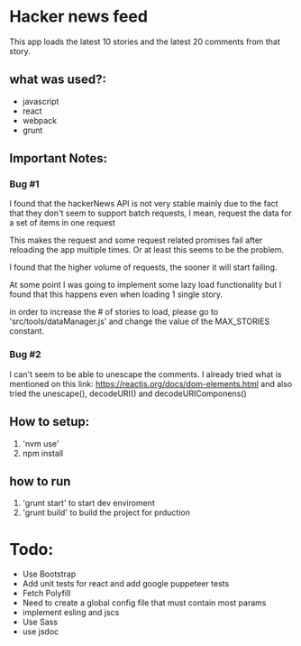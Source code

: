# Hacker news feed
This app loads the latest 10 stories and the latest 20 comments from that
story.

## what was used?:
- javascript
- react
- webpack
- grunt

## Important Notes:

### Bug #1
I found that the hackerNews API is not very stable mainly due to the fact that
they don't seem to support batch requests, I mean, request the data for a
set of items in one request

This makes the request and some request related promises fail after reloading
the app multiple times. Or at least this seems to be the problem.

I found that the higher volume of requests, the sooner it will start failing.

At some point I was going to implement some lazy load functionality but
I found that this happens even when loading 1 single story.

in order to increase the # of stories to load, please go to
'src/tools/dataManager.js' and change the value of the MAX_STORIES
constant.

### Bug #2
I can't seem to be able to unescape the comments. I already tried what is
mentioned on this link: https://reactjs.org/docs/dom-elements.html and
also tried the unescape(), decodeURI() and decodeURIComponens()

## How to setup:
1. 'nvm use'
2. npm install

## how to run
1. 'grunt start' to start dev enviroment
2. 'grunt build' to build the project for prduction

# Todo:
- Use Bootstrap
- Add unit tests for react and add google puppeteer tests
- Fetch Polyfill
- Need to create a global config file that must contain most params
- implement esling and jscs
- Use Sass
- use jsdoc
